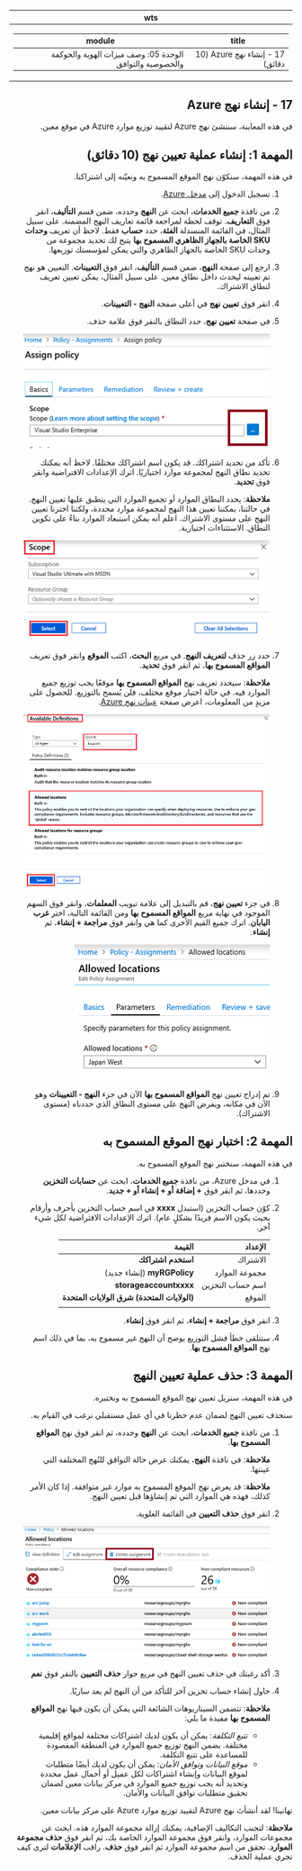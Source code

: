 <div id="readme" class="Box-body readme blob js-code-block-container p-5 p-xl-6 gist-border-0" dir="rtl">
    <article class="markdown-body entry-content container-lg" itemprop="text"><table>
  <thead>
  <tr>
  <th>wts</th>
  </tr>
  </thead>
  <tbody>
  <tr>
  <td><div><table>
  <thead>
  <tr>
  <th>title</th>
  <th>module</th>
  </tr>
  </thead>
  <tbody>
  <tr>
  <td><div>17 - إنشاء نهج Azure (10 دقائق)</div></td>
  <td><div>الوحدة 05: وصف ميزات الهوية والحوكمة والخصوصية والتوافق</div></td>
  </tr>
  </tbody>
</table>
</div></td>
  </tr>
  </tbody>
</table>

# 17 - إنشاء نهج Azure

في هذه المعاينة، سننشئ نهج Azure لتقييد توزيع موارد Azure في موقع معين.

# المهمة 1: إنشاء عملية تعيين نهج (10 دقائق)

في هذه المهمة، سنكوّن نهج الموقع المسموح به ونعيّنه إلى اشتراكنا. 

1. تسجيل الدخول إلى [مدخل Azure](https://portal.azure.com).

2. من نافذة **جميع الخدمات**، ابحث عن **النهج** وحدده، ضمن قسم **التأليف**، انقر فوق **التعاريف**.  توقف لحظة لمراجعة قائمة تعاريف النهج المضمنة. على سبيل المثال، في القائمة المنسدلة **الفئة**، حدد **حساب** فقط. لاحظ أن تعريف **وحدات SKU الخاصة بالجهاز الظاهري المسموح بها** يتيح لك تحديد مجموعة من وحدات SKU الخاصة بالجهاز الظاهري والتي يمكن لمؤسستك توزيعها.

3. ارجع إلى صفحة **النهج**، ضمن قسم **التأليف**، انقر فوق **التعيينات**. التعيين هو نهج تم تعيينه ليحدث داخل نطاق معين. على سبيل المثال، يمكن تعيين تعريف لنطاق الاشتراك. 

4. انقر فوق **تعيين نهج** في أعلى صفحة **النهج - التعيينات**.

5. في صفحة **تعيين نهج**، حدد النطاق بالنقر فوق علامة حذف.

    ![لقطة شاشة لحذف محدد النطاق.](../images/1401.png)

6. تأكد من تحديد اشتراكك. قد يكون اسم اشتراكك مختلفًا. لاحظ أنه يمكنك تحديد نطاق النهج لمجموعة موارد اختياريًا. اترك الإعدادات الافتراضية وانقر فوق **تحديد**. 

    **ملاحظة**: يحدد النطاق الموارد أو تجميع الموارد التي ينطبق عليها تعيين النهج. في حالتنا، يمكننا تعيين هذا النهج لمجموعة موارد محددة، ولكننا اخترنا تعيين النهج على مستوى الاشتراك. اعلم أنه يمكن استبعاد الموارد بناءً على تكوين النطاق. الاستثناءات اختيارية.

    ![لقطة شاشة لجزء النطاق مع ملء قيم الحقل وتمييز زر "تحديد". ](../images/1402.png)

7. حدد زر حذف **لتعريف النهج**. في مربع **البحث**، اكتب **الموقع** وانقر فوق تعريف **المواقع المسموح بها**، ثم انقر فوق **تحديد**.

    **ملاحظة**: سيحدد تعريف نهج **المواقع المسموح بها** موقعًا يجب توزيع جميع الموارد فيه. في حالة اختيار موقع مختلف، فلن يُسمح بالتوزيع. للحصول على مزيدٍ من المعلومات، اعرض صفحة [عينات نهج Azure](https://docs.microsoft.com/ar-sa/azure/governance/policy/samples/index).

   ![لقطة شاشة لجزء التعاريف المتوفرة مع تمييز الحقول المختلفة وتحديد خيار تدقيق الأجهزة الظاهرية التي لا تستخدم الأقراص المُدارة.](../images/1403.png)

8.  في جزء **تعيين نهج**، قم بالتبديل إلى علامة تبويب **المعلمات**، وانقر فوق السهم الموجود في نهاية مربع **المواقع المسموح بها** ومن القائمة التالية، اختر **غرب اليابان**. اترك جميع القيم الأخرى كما هي وانقر فوق **مراجعة + إنشاء**، ثم **إنشاء**.

    ![لقطة شاشة لجزء تعيين نهج مع ملء الحقول المختلفة إلى جانب موقع غرب اليابان الذي تم ملؤه مع تمييز زر التعيين.](../images/1404.png)

9. تم إدراج تعيين نهج **المواقع المسموح بها** الآن في جزء **النهج - التعيينات** وهو الآن في مكانه، ويفرض النهج على مستوى النطاق الذي حددناه (مستوى الاشتراك).

# المهمة 2: اختبار نهج الموقع المسموح به

في هذه المهمة، سنختبر نهج الموقع المسموح به. 

1. في مدخل Azure، من نافذة **جميع الخدمات**، ابحث عن **حسابات التخزين** وحددها، ثم انقر فوق **+ إضافة أو + إنشاء أو + جديد**.

2. كوّن حساب التخزين (استبدل **xxxx** في اسم حساب التخزين بأحرف وأرقام بحيث يكون الاسم فريدًا بشكلٍ عام). اترك الإعدادات الافتراضية لكل شيء آخر. 

    | الإعداد | القيمة | 
    | --- | --- |
    | الاشتراك | **استخدم اشتراكك** |
    | مجموعة الموارد | **myRGPolicy** (إنشاء جديد) |
    | اسم حساب التخزين | **storageaccountxxxx** |
    | الموقع | **(الولايات المتحدة) شرق الولايات المتحدة** |
    | | |

3. انقر فوق **مراجعة + إنشاء**، ثم انقر فوق **إنشاء**. 

4. ستتلقى خطأ فشل التوزيع يوضح أن النهج غير مسموح به، بما في ذلك اسم نهج **المواقع المسموح بها**.

# المهمة 3: حذف عملية تعيين النهج

في هذه المهمة، سنزيل تعيين نهج الموقع المسموح به ونختبره. 

سنحذف تعيين النهج لضمان عدم حظرنا في أي عمل مستقبلي نرغب في القيام به.

1. من نافذة **جميع الخدمات**، ابحث عن **النهج** وحدده، ثم انقر فوق نهج **المواقع المسموح بها**.

    **ملاحظة**: في نافذة **النهج**، يمكنك عرض حالة التوافق للنُهج المختلفة التي عينتها.

    **ملاحظة**: قد يعرض نهج الموقع المسموح به موارد غير متوافقة. إذا كان الأمر كذلك، فهذه هي الموارد التي تم إنشاؤها قبل تعيين النهج.

2. انقر فوق **حذف التعيين** في القائمة العلوية.

   ![لقطة شاشة لعنصر قائمة حذف التعيين.](../images/1407.png)

3. أكد رغبتك في حذف تعيين النهج في مربع حوار **حذف التعيين** بالنقر فوق **نعم**

4. حاول إنشاء حساب تخزين آخر للتأكد من أن النهج لم يعد ساريًا.

    **ملاحظة**: تتضمن السيناريوهات الشائعة التي يمكن أن يكون فيها نهج **المواقع المسموح بها** مفيدة ما يلي: 
    - *تتبع التكلفة*: يمكن أن يكون لديك اشتراكات مختلفة لمواقع إقليمية مختلفة. يضمن النهج توزيع جميع الموارد في المنطقة المقصودة للمساعدة على تتبع التكلفة. 
    - *موقع البيانات وتوافق الأمان*: يمكن أن يكون لديك أيضًا متطلبات لموقع البيانات وإنشاء اشتراكات لكل عميل أو أحمال عمل محددة وتحديد أنه يجب توزيع جميع الموارد في مركز بيانات معين لضمان تحقيق متطلبات توافق البيانات والأمان.

تهانينا! لقد أنشأتَ نهج Azure لتقييد توزيع موارد Azure على مركز بيانات معين.

**ملاحظة**: لتجنب التكاليف الإضافية، يمكنك إزالة مجموعة الموارد هذه. ابحث عن مجموعات الموارد، وانقر فوق مجموعة الموارد الخاصة بك، ثم انقر فوق **حذف مجموعة الموارد**. تحقق من اسم مجموعة الموارد ثم انقر فوق **حذف**. راقب **الإعلامات** لترى كيف تجري عملية الحذف.
